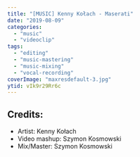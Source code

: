 ```yaml
---
title: "[MUSIC] Kenny Kołach - Maserati"
date: "2019-08-09"
categories:
  - "music"
  - "videoclip"
tags:
  - "editing"
  - "music-mastering"
  - "music-mixing"
  - "vocal-recording"
coverImage: "maxresdefault-3.jpg"
ytid: vIk9r29Rr6c
---
```

## Credits:

- Artist: Kenny Kołach
- Video mashup: Szymon Kosmowski
- Mix/Master: Szymon Kosmowski
